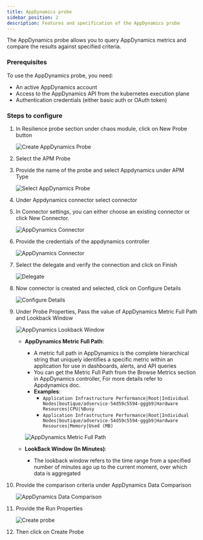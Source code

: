 ```yaml
---
title: AppDynamics probe
sidebar_position: 2
description: Features and specification of the AppDynamics probe
---
```


The AppDynamics probe allows you to query AppDynamics metrics and compare the results against specified criteria.

### Prerequisites
To use the AppDynamics probe, you need:

* An active AppDynamics account
* Access to the AppDynamics API from the kubernetes execution plane
* Authentication credentials (either basic auth or OAuth token)

### Steps to configure

1. In Resilience probe section under chaos module, click on New Probe button

    ![Create AppDynamics Probe](./static/appdynamics-probe/create-appdynamics-probe.png)

2. Select the APM Probe

3. Provide the name of the probe and select Appdynamics under APM Type

    ![Select AppDynamics Probe](./static/appdynamics-probe/select-appdynamics-probe.png)
    
4. Under Appdynamics connector select connector

5. In Connector settings, you can either choose an existing connector or click New Connector.

    ![AppDynamics Connector](./static/appdynamics-probe/appdynamics-connector.png)

6. Provide the credentials of the appdynamics controller

    ![AppDynamics Connector](./static/appdynamics-probe/controller-credentials.png)

7. Select the delegate and verify the connection and click on Finish

    ![Delegate](./static/appdynamics-probe/delegate.png)

8. Now connector is created and selected, click on Configure Details

    ![Configure Details](./static/appdynamics-probe/configure-details.png)

9. Under Probe Properties, Pass the value of AppDynamics Metric Full Path and Lookback Window

    ![AppDynamics Lookback Window](./static/appdynamics-probe/lookback-window.png)

   * **AppDynamics Metric Full Path**:
     * A metric full path in AppDynamics is the complete hierarchical string that uniquely identifies a specific metric within an application for use in dashboards, alerts, and API queries
     * You can get the Metric Full Path from the Browse Metrics section in AppDynamics controller, For more details refer to Appdynamics doc.
     * **Examples**:
       * `Application Infrastructure Performance|Root|Individual Nodes|boutique/adservice-54d59c5594-gggb9|Hardware Resources|CPU|%Busy`
       * `Application Infrastructure Performance|Root|Individual Nodes|boutique/adservice-54d59c5594-gggb9|Hardware Resources|Memory|Used (MB)`

      ![AppDynamics Metric Full Path](./static/appdynamics-probe/metric-full-path.png)

   * **LookBack Window (In Minutes)**:
     * The lookback window refers to the time range from a specified number of minutes ago up to the current moment, over which data is aggregated


10. Provide the comparison criteria under AppDynamics Data Comparison

    ![AppDynamics Data Comparison](./static/appdynamics-probe/data-comparison.png)

11. Provide the Run Properties

    ![Create probe](./static/appdynamics-probe/create-probe.png)

12. Then click on Create Probe





